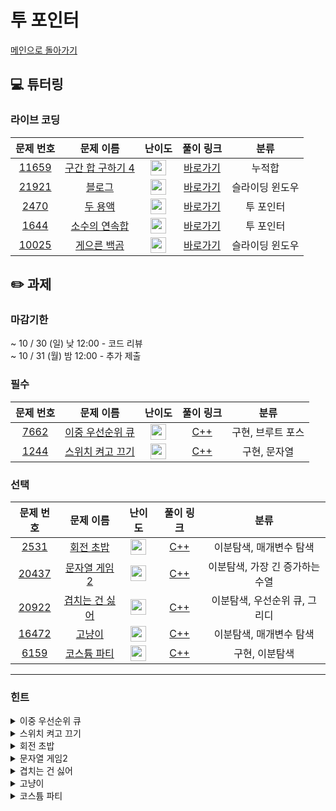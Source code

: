 # 투 포인터

[메인으로 돌아가기](https://github.com/Altu-Bitu-3/Notice)

## 💻 튜터링

### 라이브 코딩

|문제 번호|문제 이름|난이도|풀이 링크|분류|
| :-----: | :-----: | :-----: | :-----: | :-----: |
|<a href="https://www.acmicpc.net/problem/11659" target="_blank">11659</a>|<a href="https://www.acmicpc.net/problem/11659" target="_blank">구간 합 구하기 4</a>|<img height="25px" width="25px" src="https://static.solved.ac/tier_small/8.svg"/>|[바로가기]()|누적합|
|<a href="https://www.acmicpc.net/problem/21921" target="_blank">21921</a>|<a href="https://www.acmicpc.net/problem/21921" target="_blank">블로그</a>|<img height="25px" width="25px" src="https://static.solved.ac/tier_small/8.svg"/>|[바로가기]()|슬라이딩 윈도우|
|<a href="https://www.acmicpc.net/problem/2470" target="_blank">2470</a>|<a href="https://www.acmicpc.net/problem/2470" target="_blank">두 용액</a>|<img height="25px" width="25px" src="https://static.solved.ac/tier_small/11.svg"/>|[바로가기]()|투 포인터|
|<a href="https://www.acmicpc.net/problem/1644" target="_blank">1644</a>|<a href="https://www.acmicpc.net/problem/1644" target="_blank">소수의 연속합</a>|<img height="25px" width="25px" src="https://static.solved.ac/tier_small/13.svg"/>|[바로가기]()|투 포인터|
|<a href="https://www.acmicpc.net/problem/10025" target="_blank">10025</a>|<a href="https://www.acmicpc.net/problem/10025" target="_blank">게으른 백곰</a>|<img height="25px" width="25px" src="https://static.solved.ac/tier_small/7.svg"/>|[바로가기]()|슬라이딩 윈도우|

## ✏️ 과제

### 마감기한

~ 10 / 30 (일) 낮 12:00 - 코드 리뷰 </br>
~ 10 / 31 (월) 밤 12:00 - 추가 제출 </br>

### 필수

|                                 문제 번호                                 |                                          문제 이름                                          |                                       난이도                                       | 풀이 링크 |      분류      |
| :-----------------------------------------------------------------------: | :-----------------------------------------------------------------------------------------: | :--------------------------------------------------------------------------------: | :-------: | :------------: |
| <a href="https://www.acmicpc.net/problem/7662" target="_blank">7662</a> | <a href="https://www.acmicpc.net/problem/7662" target="_blank">이중 우선순위 큐</a> | <img height="25px" width="25px" src="https://static.solved.ac/tier_small/8.svg"/> |  [C++]()  |      구현, 브루트 포스      |
| <a href="https://www.acmicpc.net/problem/1244" target="_blank">1244</a> |   <a href="https://www.acmicpc.net/problem/1244" target="_blank">스위치 켜고 끄기</a>    | <img height="25px" width="25px" src="https://static.solved.ac/tier_small/8.svg"/> |  [C++]()  | 구현, 문자열 |


### 선택

|                                 문제 번호                                 |                                    문제 이름                                     |                                       난이도                                       | 풀이 링크 |         분류          |
| :-----------------------------------------------------------------------: | :------------------------------------------------------------------------------: | :--------------------------------------------------------------------------------: | :-------: | :-------------------: |
| <a href="https://www.acmicpc.net/problem/2531" target="_blank">2531</a> |   <a href="https://www.acmicpc.net/problem/2531" target="_blank">회전 초밥</a>   | <img height="25px" width="25px" src="https://static.solved.ac/tier_small/11.svg"> |  [C++]()  | 이분탐색, 매개변수 탐색|
|  <a href="https://www.acmicpc.net/problem/20437" target="_blank">20437</a>  |    <a href="https://www.acmicpc.net/problem/20437" target="_blank">문자열 게임2</a>     | <img height="25px" width="25px" src="https://static.solved.ac/tier_small/13.svg"/> |  [C++]()  |   이분탐색, 가장 긴 증가하는 수열  |
| <a href="https://www.acmicpc.net/problem/20922" target="_blank">20922</a> |   <a href="https://www.acmicpc.net/problem/20922" target="_blank">겹치는 건 싫어</a>    | <img height="25px" width="25px" src="https://static.solved.ac/tier_small/9.svg"/>  |  [C++]()  |       이분탐색, 우선순위 큐, 그리디        |
| <a href="https://www.acmicpc.net/problem/16472" target="_blank">16472</a> | <a href="https://www.acmicpc.net/problem/16472" target="_blank">고냥이</a> | <img height="25px" width="25px" src="https://static.solved.ac/tier_small/9.svg"/> |  [C++]()  | 이분탐색, 매개변수 탐색 |
| <a href="https://www.acmicpc.net/problem/6159" target="_blank">6159</a> | <a href="https://www.acmicpc.net/problem/6159" target="_blank">코스튬 파티</a> | <img height="25px" width="25px" src="https://static.solved.ac/tier_small/7.svg"/>  |  [C++]()  | 구현, 이분탐색 |

---

### 힌트

<details>
<summary>이중 우선순위 큐</summary>
<div markdown="1">
&nbsp;&nbsp;&nbsp;&nbsp;
최솟값이라고 최소힙을 쓰라는 보장은 없죠. 최댓값과 최솟값을 따로 관리해주려면 해당 원소가 몇 개가 남았는지도 알아둬야겠어요!
</div>
</details>

<details>
<summary>스위치 켜고 끄기</summary>
<div markdown="1">
&nbsp;&nbsp;&nbsp;&nbsp;

  
</div>
</details>

<details>
<summary>회전 초밥</summary>
<div markdown="1">
&nbsp;&nbsp;&nbsp;&nbsp;
초밥을 연속으로 먹는 경우 처음 먹는 접시와 마지막으로 먹는 접시가 무엇이 될 지 생각해볼까요?
</div>
</details>

<details>
<summary>문자열 게임2</summary>
<div markdown="1">
&nbsp;&nbsp;&nbsp;&nbsp;
각 문자의 개수가 중요할 것 같아요. 문자의 위치를 알면 둘 사이의 거리도 알 수 있겠네요.
</div>
</details>

<details>
<summary>겹치는 건 싫어</summary>
<div markdown="1">
&nbsp;&nbsp;&nbsp;&nbsp;
i를 수열의 시작점, j를 수열의 끝점으로 간주하고 i와 j를 모두 시작점에 위치시킨 후 같은 숫자가 k개 이상 나올때까지 구간의 크기를 늘려볼까요? 같은 숫자가 k개보다 많이 나왔다면, 같은 숫자가 K개 이하가 될 때까지 구간의 길이를 줄이면 되겠네요! 이런 식으로 j가 끝까지 이동할때까지 반복하면서 지금까지 조건을 만족시킨 가장 긴 수열의 길이를 갱신시켜주면 되겠죠!
</div>
</details>

<details>
<summary>고냥이</summary>
<div markdown="1">
&nbsp;&nbsp;&nbsp;&nbsp;
구간 내의 모든 문자를 고려해야 해요. 현재 각 문자가 인식할 수 있는 알파벳인지 어떻게 알 수 있을까요? 그리고 연속하는 최대 길이는 언제 갱신해줄 수 있을까요?
</div>
</details>

<details>
<summary>코스튬 파티</summary>
<div markdown="1">
&nbsp;&nbsp;&nbsp;&nbsp;
두마리씩 소의 무게를 비교해보면 되겠네요! 중복되지 않은 쌍을 위해서는 어떻게 해야할까요? 효율적인 풀이법으로 고민해보아요
</div>
</details>
